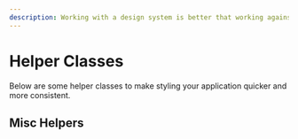 ```yaml
---
description: Working with a design system is better that working against it.
---
```


# Helper Classes

Below are some helper classes to make styling your application quicker and more consistent.

## Misc Helpers



